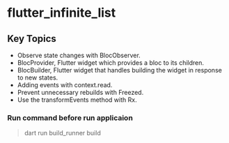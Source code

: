 # flutter_infinite_list

## Key Topics

- Observe state changes with BlocObserver.
- BlocProvider, Flutter widget which provides a bloc to its children.
- BlocBuilder, Flutter widget that handles building the widget in response to new states.
- Adding events with context.read.
- Prevent unnecessary rebuilds with Freezed.
- Use the transformEvents method with Rx.

### Run command before run applicaion

> dart run build_runner build
